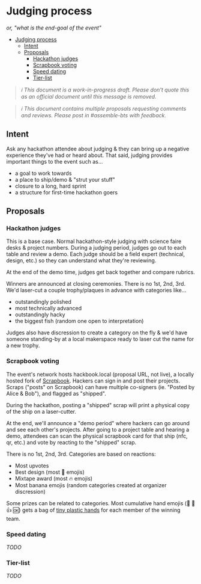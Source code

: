 # Judging process

_or, "what is the end-goal of the event"_

- [Judging process](#judging-process)
  - [Intent](#intent)
  - [Proposals](#proposals)
    - [Hackathon judges](#hackathon-judges)
    - [Scrapbook voting](#scrapbook-voting)
    - [Speed dating](#speed-dating)
    - [Tier-list](#tier-list)

> _:information_source: This document is a work-in-progress draft. Please don't quote this as an official document until this message is removed._

> _:information_source: This document contains multiple proposals requesting comments and reviews. Please post in #assemble-bts with feedback._

## Intent

Ask any hackathon attendee about judging & they can bring up a negative experience they've had or heard about. That said, judging provides important things to the event such as...

- a goal to work towards
- a place to ship/demo & "strut your stuff"
- closure to a long, hard sprint
- a structure for first-time hackathon goers

## Proposals

### Hackathon judges

This is a base case. Normal hackathon-style judging with science faire desks & project numbers. During a judging period, judges go out to each table and review a demo. Each judge should be a field expert (technical, design, etc.) so they can understand what they're reviewing.

At the end of the demo time, judges get back together and compare rubrics.

Winners are announced at closing ceremonies. There is no 1st, 2nd, 3rd. We'd laser-cut a couple trophy/plaques in advance with categories like...

- outstandingly polished
- most technically advanced
- outstandingly hacky
- the biggest fish (random one open to interpretation)

Judges also have discression to create a category on the fly & we'd have someone standing-by at a local makerspace ready to laser cut the name for a new trophy.

### Scrapbook voting

The event's network hosts hackbook.local (proposal URL, not live), a locally hosted fork of [Scrapbook](https://scrapbook.hackclub.com). Hackers can sign in and post their projects. Scraps ("posts" on Scrapbook) can have multiple co-signers (ie. "Posted by Alice & Bob"), and flagged as "shipped".

During the hackathon, posting a "shipped" scrap will print a physical copy of the ship on a laser-cutter.

At the end, we'll announce a "demo period" where hackers can go around and see each other's projects. After going to a project table and hearing a demo, attendees can scan the physical scrapbook card for that ship (nfc, qr, etc.) and vote by reacting to the "shipped" scrap.

There is no 1st, 2nd, 3rd. Categories are based on reactions:

- Most upvotes
- Best design (most :art: emojis)
- Mixtape award (most :fire: emojis)
- Most banana emojis (random categories created at organizer discression)

Some prizes can be related to categories. Most cumulative hand emojis (:clap: :raised_hands: :+1: :ok:) gets a bag of [tiny plastic hands](https://www.amazon.com/s?k=100+tiny+plastic+hands&crid=3HKG2H61AN8TP&sprefix=100+tiny+plastic+hands%2Caps%2C130&ref=nb_sb_noss) for each member of the winning team.

### Speed dating

_TODO_

### Tier-list

_TODO_
